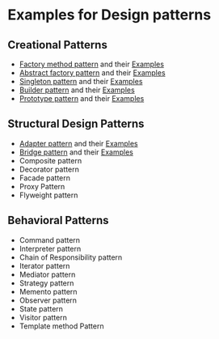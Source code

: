 # Examples for Design patterns

## Creational Patterns
* [Factory method pattern](https://springhow.com/factory-pattern/) and their [Examples](./src/main/java/com/springhow/designpatterns/factory/)
* [Abstract factory pattern](https://springhow.com/abstract-factory-pattern/) and their [Examples](./src/main/java/com/springhow/designpatterns/abstract_factory/)
* [Singleton pattern](https://springhow.com/factory-pattern/) and their [Examples](./src/main/java/com/springhow/designpatterns/singleton/)
* [Builder pattern](https://springhow.com/builder-pattern/)  and their [Examples](./src/main/java/com/springhow/designpatterns/builder/)
* [Prototype pattern](https://springhow.com/prototype-pattern/) and their [Examples](./src/main/java/com/springhow/designpatterns/prototype/)

## Structural Design Patterns
* [Adapter pattern](https://springhow.com/adapter-pattern/) and their [Examples](./src/main/java/com/springhow/designpatterns/adapter/)
* [Bridge pattern](https://springhow.com/bridge-pattern/) and their [Examples](./src/main/java/com/springhow/designpatterns/bridge/)
* Composite pattern
* Decorator pattern
* Facade pattern
* Proxy Pattern
* Flyweight pattern

## Behavioral Patterns
* Command pattern
* Interpreter pattern
* Chain of Responsibility pattern
* Iterator pattern
* Mediator pattern
* Strategy pattern
* Memento pattern
* Observer pattern
* State pattern
* Visitor pattern
* Template method Pattern

